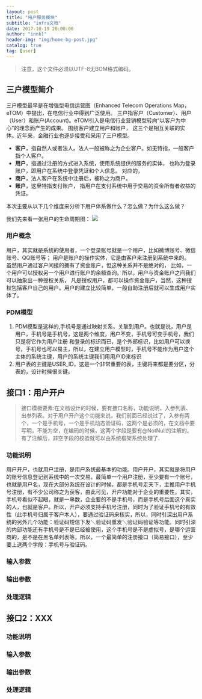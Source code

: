 ```yaml
---
layout: post 
title: "用户服务模块"  
subtitle: "infra文档"  
date: 2017-10-19 20:00:00  
author: "innkl"  
header-img: "img/home-bg-post.jpg"  
catalog: true  
tag: [user]  
---
```


> 注意，这个文件必须以UTF-8无BOM格式编码。 


## 三户模型简介
  
三户模型最早是在增强型电信运营图（Enhanced Telecom Operations Map，eTOM）中提出，在电信行业中得到广泛使用。 
三户指客户（Customer）、用户（User）和账户(Account)。eTOM引入是电信行业营销模型转向“以客户为中心”的理念而产生的成果。
围绕客户建立用户和账户， 这三个是相互关联的实体。近年来，金融行业也逐步接受和采用了三户模型。

- **客户**，指自然人或者法人。法人一般被称之为企业客户。如无特指，一般客户指个人客户。
- **用户**，指通过注册的方式进入系统，使用系统提供的服务的实体， 也称为登录账户，即用户在系统中登录凭证和个人信息。 对应的， 
- **商户**，法人客户在系统中注册后，被称之为商户。
- **账户**，这里特指支付账户， 指用户在支付系统中用于交易的资金所有者权益的凭证。


本次主要从以下几个维度来分析下用户体系做什么？怎么做？为什么这么做？

我们先来看一张用户的生命周期图：
![](http://jigsaw.lixf.cn/img/rpc-user/smzq.png)

### 用户概念

用户，其实就是系统的使用者，一个登录账号就是一个用户，比如微博账号、微信账号、QQ账号等；
用户是账户的操作实体，它是由客户来注册到系统中来的。 虽然用户通过客户间接的拥有了资金账户，但这种关系并不是绝对的，
比如，一个用户可以授权另一个用户进行账户的余额查询。所以，用户与资金账户之间我们可以抽象出一种授权关系，
凡是授权用户，都可以操作资金账户，当然，这种授权包括客户自己的用户。用户的建立比较简单，一般自助注册后就可以生成用户实体了。

### PDM模型

1. PDM模型是这样的,手机号是通过映射关系，关联到用户。也就是说，用户是用户，手机号是手机号，这是两个维度，用户不变，手机号可变手机号，我们只是将它作为用户注册 和登录的标识而已，是个外部标识，比如用户可以换号，手机号也可以易主，所以，在建立用户模型时，手机号不能作为用户这个主体的系统主键，用户的系统主键我们用用户ID来标识
2. 用户表的主键是USER_ID，这是一个非常重要的表，主键将来都是要分区，分表的，设计时候很关键。



## 接口1：用户开户
> 接口模板要素:在文档设计的时候，要有接口名称，功能说明，入参列表、出参列表。对于用户开户这个功能来说，我们前面已经说过了，入参有两个，一个是手机号，一个是手机动态验证码，这两个是必须的，在文档中要写明，不能为空，在编码的时候，这两个字段是要有@NotNull的注解的。有了注解后，非空字段的校验就可以由系统框架系统处理了.

### 功能说明

用户开户，也就用户注册，是用户系统最基本的功能。用户开户，其实就是将用户的账号信息登记到系统中的一次交易。最简单一个用户注册，至少要有一个账号，也就是用户名，现在大部分系统在设计的时候，都是手机号走天下，主推用户手机号注册，有不少公司称之为获客，由此可见，开户功能对于企业的重要性。其实，手机号看似不起眼，就是一串数，企业要的不是手机号，而是手机号后面这个真实的人，也就是客户。所以，开户必须支持手机号注册，同时为了验证手机号的有效性（此手机号归属于客户本人），要通过验证码来核实，所以，同时引深出用户系统的另外几个功能：验证码短信下发＼验证码重发＼验证码验证等功能。同时引深的内部功能还有手机号是不是已经被使用，这个手机号是不是虚拟号，是哪个运营商的，是不是在黑名单列表等。所以，一个最简单的注册接口（简易接口），至少要上送两个字段：手机号与验证码。

### 输入参数

### 输出参数

### 处理逻辑

## 接口2：XXX

### 功能说明

### 输入参数

### 输出参数

### 处理逻辑

